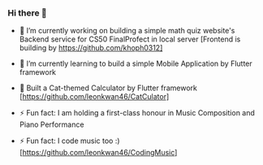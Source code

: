 ### Hi there 👋

- 🔭 I’m currently working on building a simple math quiz website's Backend service for CS50 
      FinalProfect in local server [Frontend is building by https://github.com/khoph0312]

- 🌱 I’m currently learning to build a simple Mobile Application by Flutter framework
- 🌱 Built a Cat-themed Calculator by Flutter framework [https://github.com/leonkwan46/CatCulator]

- ⚡ Fun fact: I am holding a first-class honour in Music Composition and Piano Performance

- ⚡ Fun fact: I code music too :) [https://github.com/leonkwan46/CodingMusic]

<!--
**leonkwan46/leonkwan46** is a ✨ _special_ ✨ repository because its `README.md` (this file) appears on your GitHub profile.

Here are some ideas to get you started:

- 🔭 I’m currently working on ...
- 🌱 I’m currently learning ...
- 👯 I’m looking to collaborate on ...
- 🤔 I’m looking for help with ...
- 💬 Ask me about ...
- 📫 How to reach me: ...
- 😄 Pronouns: ...
- ⚡ Fun fact: ...
-->
